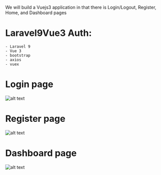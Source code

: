 
We will build a Vuejs3 application in that there is Login/Logout, Register, Home, and Dashboard pages



# Laravel9Vue3 Auth:
    - Laravel 9
    - Vue 3
    - bootstrap
    - axios
    - vuex


# Login page
![alt text](https://github.com/AmmarALHasanat/laravel9-vue3/blob/setup/login.png?raw=true)


# Register page
![alt text](https://github.com/AmmarALHasanat/laravel9-vue3/blob/setup/register.png?raw=true)


# Dashboard page
![alt text](https://github.com/AmmarALHasanat/laravel9-vue3/blob/setup/dashboard.png?raw=true)


